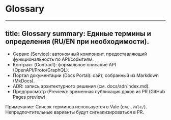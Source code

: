 # Glossary

---
title: Glossary
summary: Единые термины и определения (RU/EN при необходимости).
---

- Сервис (Service): автономный компонент, предоставляющий функциональность по API/событиям.
- Контракт (Contract): формальное описание API (OpenAPI/Proto/GraphQL).
- Портал документации (Docs Portal): сайт, собранный из Markdown (MkDocs).
- ADR: запись архитектурного решения (см. docs/adr/index.md).
- Предпросмотр (Preview): временная публикация доков из PR (GitHub Pages preview).

Примечание: Список терминов используется в Vale (см. `.vale/`). Непредпочтительные варианты будут сигнализироваться в PR.
